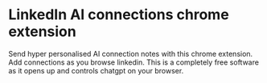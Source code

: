 # LinkedIn AI connections chrome extension
Send hyper personalised AI connection notes with this chrome extension. Add connections as you browse linkedin. This is a completely free software as it opens up and controls chatgpt on your browser.